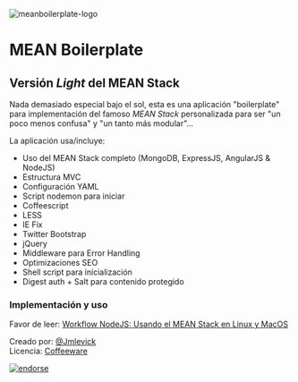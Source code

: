 ![meanboilerplate-logo][1]

# MEAN Boilerplate

## Versión *Light* del MEAN Stack

Nada demasiado especial bajo el sol, esta es una aplicación "boilerplate" para implementación del famoso *MEAN Stack* personalizada para ser "un poco menos confusa" y "un tanto más modular"... 

La aplicación usa/incluye:

 - Uso del MEAN Stack completo (MongoDB, ExpressJS, AngularJS & NodeJS)
 - Estructura MVC
 - Configuración YAML
 - Script nodemon para iniciar
 - Coffeescript
 - LESS
 - IE Fix 
 - Twitter Bootstrap 
 - jQuery
 - Middleware para Error Handling
 - Optimizaciones SEO
 - Shell script para inicialización 
 - Digest auth + Salt para contenido protegido

### Implementación y uso

Favor de leer: [Workflow NodeJS: Usando el MEAN Stack en Linux y MacOS][2]


Creado por: [@Jmlevick][3]  
Licencia: [Coffeeware][4]

[![endorse](http://api.coderwall.com/jmlevick/endorsecount.png)](http://coderwall.com/jmlevick)


  [1]: https://spideroak.com/share/PBSW433EMVZXS43UMVWXG/78656e6f6465/var/CDN/xenodecdn/github-assets/mean-boilerplate-logo.png
  [2]: http://xenodesystems.blogspot.com/2014/02/workflow-nodejs-usando-el-mean-stack-en.html
  [3]: http://twitter.com/Jmlevick
  [4]: https://github.com/Jmlevick/coffeeware-license